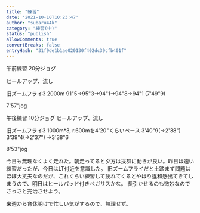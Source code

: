 ```yaml
---
title: "練習"
date: '2021-10-10T10:23:47'
author: "subaru44k"
category: "練習(中)"
status: "publish"
allowComments: true
convertBreaks: false
entryHash: "31f9de1b1ae020130f402dc39cfb401f"
---
```

午前練習
20分ジョグ

ヒールアップ、流し

旧ズームフライ3
2000m
91"5→95"3→94"1→94"8→94"1
(7'49"9)

7'57"jog

午後練習
10分ジョグ
ヒールアップ、流し

旧ズームフライ3
1000m*3, r.600mを4'20"くらいペース
3'40"9(→2'38")
3'39"4(→2'37")
→3'38"6

8'53"jog

今日も無理なくよく走れた。朝走ってると夕方は抜群に動きが良い。昨日は速い練習だったが、今日はLT付近を意識した。
旧ズームフライだと土踏まず問題はほぼ大丈夫なのだが、これくらい練習して疲れてくるとやはり違和感出てきてしまうので、明日はヒールパッド付きペガサスかな。
長引かせるのも微妙なのでさっさと完治させよう。

来週から育休明けで忙しい気がするので、無理せず。
